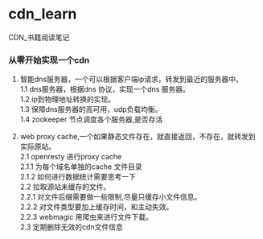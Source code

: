 # cdn_learn
CDN_书籍阅读笔记

### 从零开始实现一个cdn

1. 智能dns服务器，一个可以根据客户端ip请求，转发到最近的服务器中。</br>
  1.1 dns服务器，根据dns 协议，实现一个dns 服务器。</br>
  1.2 ip到物理地址转换的实现。</br>
  1.3 保障dns服务器的高可用，udp负载均衡。</br>
  1.4 zookeeper 节点调度各个服务器,是否存活

2. web proxy cache,一个如果静态文件存在，就直接返回，不存在，就转发到实际原站。</br>
  2.1 openresty 进行proxy cache </br>
    2.1.1 为每个域名单独的cache 文件目录</br>
  	2.1.2 如何进行数据统计需要思考一下</br>
  2.2 拉取源站未缓存的文件。</br>
    2.2.1 对文件后缀需要做一些限制,尽量只缓存小文件信息。</br>
    2.2.2 对文件类型要加上缓存时间，和主动失效。</br>
    2.2.3 webmagic 用爬虫来进行文件下载。</br> 
  2.3 定期删除无效的cdn文件信息</br>
